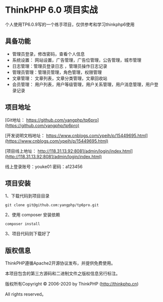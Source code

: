 ThinkPHP 6.0 项目实战
===============

个人使用TP6.0.9写的一个练手项目，仅供参考和学习thinkphp6使用

## 具备功能

* 管理员登录，修改密码，查看个人信息
* 系统设置： 网站设置，广告管理，广告位管理，公告管理，城市管理
* 日志管理：管理员登录日志 ，管理员操作日志记录
* 管理员管理：管理员管理，角色管理，权限管理
* 文章管理： 文章列表，文章分类管理，文章回收站
* 会员管理： 用户列表，用户等级管理，用户关系管理，用户消息管理，用户登录记录


## 项目地址

[Git地址： https://github.com/yangphp/tp6pro](https://github.com/yangphp/tp6pro)  

[开发说明文档地址：  https://www.cnblogs.com/ypeih/p/15449695.html](https://www.cnblogs.com/ypeih/p/15449695.html) 

[项目线上地址： http://118.31.13.92:8081/admin/login/index.html](http://118.31.13.92:8081/admin/login/index.html)  

线上登录账号：youke01 密码：a123456 

## 项目安装

1、下载代码到项目目录
~~~
git clone git@github.com:yangphp/tp6pro.git
~~~

2、使用 composer 安装依赖
~~~
composer install
~~~

3、项目代码则下载好了



## 版权信息

ThinkPHP遵循Apache2开源协议发布，并提供免费使用。

本项目包含的第三方源码和二进制文件之版权信息另行标注。

版权所有Copyright © 2006-2020 by ThinkPHP (http://thinkphp.cn)

All rights reserved。

